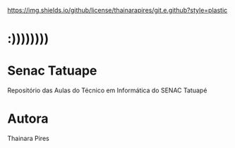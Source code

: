 https://img.shields.io/github/license/thainarapires/git.e.github?style=plastic
# :))))))))
# Senac Tatuape
Repositório das Aulas do Técnico em Informática do SENAC Tatuapé
# Autora
Thainara Pires
